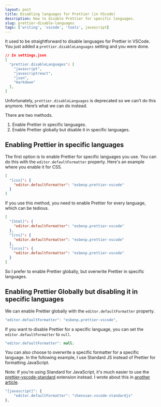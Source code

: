 ```yaml
---
layout: post
title: Disabling languages for Prettier (in VScode)
description: How to disable Prettier for specific languages.
slug: prettier-disable-languages
tags: ['writing', 'vscode', 'tools', javascript]
---
```

It used to be straightforward to disable languages for Prettier in VSCode. You just added a `prettier.disableLanguages` setting and you were done. 

```json
// In settings.json
[
  "prettier.disableLanguages": [
    "javascript",
    "javascriptreact",
    "json",
    "markdown"
  ],
]
```

Unfortunately, `prettier.disableLanguages` is deprecated so we can’t do this anymore. Here’s what we can do instead. 

<!-- more -->

There are two methods. 

  1. Enable Prettier in specific languages. 
  2. Enable Prettier globally but disable it in specific languages. 

## Enabling Prettier in specific languages 

The first option is to enable Prettier for specific languages you use. You can do this with the `editor.defaultFormatter` property. Here's an example where you enable it for CSS. 

```json
[
  "[css]": {
    "editor.defaultFormatter": "esbenp.prettier-vscode"
  }
]
```

If you use this method, you need to enable Prettier for every language, which can be tedious. 

```json
[
  "[html]": {
  	"editor.defaultFormatter": "esbenp.prettier-vscode"
  },
  "[css]": {
    "editor.defaultFormatter": "esbenp.prettier-vscode"
  },
  "[scss]": {
    "editor.defaultFormatter": "esbenp.prettier-vscode"
  }
]
```

So I prefer to enable Prettier globally, but overwrite Prettier in specific languages. 

## Enabling Prettier Globally but disabling it in specific languages

We can enable Prettier globally with the `editor.defaultFormatter` property. 

```javascript
"editor.defaultFormatter": "esbenp.prettier-vscode",
```

If you want to disable Prettier for a specific language, you can set the `editor.defaultFormatter` to `null`. 

```javascript
"editor.defaultFormatter": null;
```

You can also choose to overwrite a specific formatter for a specific language. In the following example, I use Standard JS instead of Prettier for formatting JavaScript. 

Note:
If you're using Standard for JavaScript, it's much easier to use the [prettier-vscode-standard](https://marketplace.visualstudio.com/items?itemName=numso.prettier-standard-vscode) extension instead. I wrote about this in [another article](/blog/prettier-standard).

```javascript
"[javascript]": {
    "editor.defaultFormatter": "chenxsan.vscode-standardjs"
},
```
